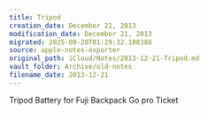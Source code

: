 ```yaml
---
title: Tripod
creation_date: December 21, 2013
modification_date: December 21, 2013
migrated: 2025-09-20T01:29:32.108388
source: apple-notes-exporter
original_path: iCloud/Notes/2013-12-21-Tripod.md
vault_folder: Archive/old-notes
filename_date: 2013-12-21
---
```



Tripod
Battery for Fuji
Backpack
Go pro
Ticket
